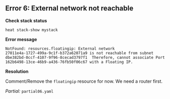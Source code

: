 ## Error 6: External network not reachable

**Check stack status**

~~~
heat stack-show mystack
~~~

**Error message**

~~~
NotFound: resources.floatingip: External network
27011e4a-1727-499a-9c1f-b372a62071a9 is not reachable from subnet
dbe382bd-0ccf-4107-9f96-8cecad3797f1  Therefore, cannot associate Port
162b6498-13ce-46b9-a436-76fb50f06c67 with a Floating IP.
~~~

**Resolution**

Comment/Remove the `floatingip` resource for now. We need a router first.

_Partial:_ `partial06.yaml`

<!--
As you probably guessed from the partial file name, I led you astray there: the
goal of our Heat template is to provide _all_ required infrastructure. This
includes a router, which won't exist for our freshly created network. The
reason I caused this error is that you might encounter this kind of problem in
the wild: 

Let's assume somebody publishes a Heat template that doesn't create its own
network/subnet but takes the network as a parameter, making the assumption that
this network _has_ a router. Now you download this template, pass a network
without a router and it doesn't work now. Now you'll know why that happens if
it does.

Anyway, please remove the floatingip resource now. You can also comment it out
if you like, the comment sign in Heat templates is a Hash sign ('#'), the same
you'd use in a shell script.
-->

